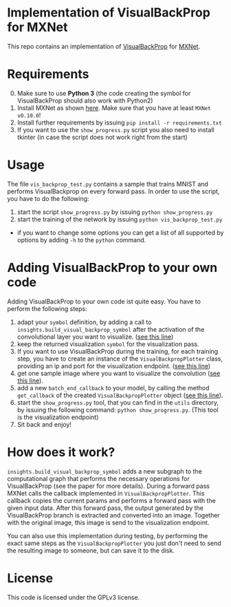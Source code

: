 # Implementation of VisualBackProp for MXNet

This repo contains an implementation of [VisualBackProp](https://arxiv.org/abs/1611.05418) for [MXNet](http://mxnet.io/).

# Requirements

0. Make sure to use **Python 3** (the code creating the symbol for VisualBackProp should also work with Python2)
1. Install MXNet as shown [here](http://mxnet.io/get_started/install.html). Make sure that you have at least `MXNet v0.10.0`!
2. Install further requirements by issuing `pip install -r requirements.txt`
3. If you want to use the `show_progress.py` script you also need to install tkinter (in case the script does not work right from the start)

# Usage

The file `vis_backprop_test.py` contains a sample that trains MNIST and performs VisualBackprop on every forward pass.
In order to use the script, you have to do the following:

1. start the script `show_progress.py` by issuing `python show_progress.py`
2. start the training of the network by issuing `python vis_backprop_test.py`
 - if you want to change some options you can get a list of all supported by options by adding `-h` to the `python` command.

# Adding VisualBackProp to your own code

Adding VisualBackProp to your own code ist quite easy. You have to perform the following steps:

1. adapt your `symbol` definition, by adding a call to `insights.build_visual_backprop_symbol` after the activation of the convolutional layer you want to visualize. ([see this line](https://github.com/Bartzi/visual-backprop-mxnet/blob/master/vis_backprop_test.py#L29))
2. keep the returned visualization `symbol` for the visualization pass.
3. If you want to use VisualBackProp during the training, for each training step, you have to create an instance of the `VisualBackpropPlotter` class, providing an ip and port for the visualization endpoint. ([see this line](https://github.com/Bartzi/visual-backprop-mxnet/blob/master/vis_backprop_test.py#L71))
4. get one sample image where you want to visualize the convolution ([see this line](https://github.com/Bartzi/visual-backprop-mxnet/blob/master/vis_backprop_test.py#L67)).
5. add a new `batch_end_callback` to your model, by calling the method `get_callback` of the created `VisualBackpropPlotter` object ([see this line](https://github.com/Bartzi/visual-backprop-mxnet/blob/master/vis_backprop_test.py#L72)).
6. start the `show_progress.py` tool, that you can find in the `utils` directory, by issuing the following command: `python show_progress.py`. (This tool is the visualization endpoint)
7. Sit back and enjoy!

# How does it work?

`insights.build_visual_backprop_symbol` adds a new subgraph to the computational graph that performs the necessary operations for VisualBackProp (see the paper for more details).
During a forward pass MXNet calls the callback implemented in `VisualBackpropPlotter`. This callback copies the current params and performs a forward pass with the given input data.
After this forward pass, the output generated by the VisualBackProp branch is extracted and converted into an image. Together with the original image, this image is send to the visualization endpoint.


You can also use this implementation during testing, by performing the exact same steps as the `VisualBackpropPlotter` you just don't need to send the resulting image to someone, but can save it to the disk.

# License

This code is licensed under the GPLv3 license.
